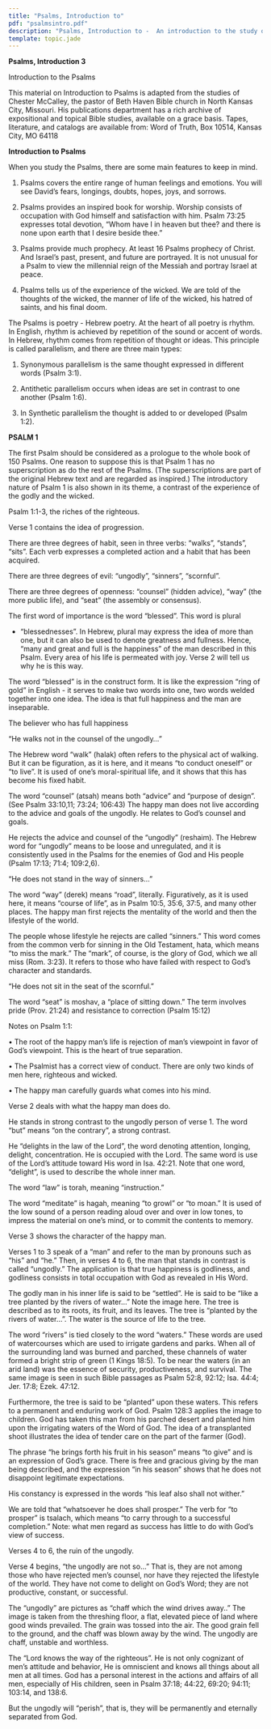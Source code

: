 ```yaml
---
title: "Psalms, Introduction to"
pdf: "psalmsintro.pdf"
description: "Psalms, Introduction to -  An introduction to the study of the Psalms, and an outline of the First Psalm."
template: topic.jade
---
```



**Psalms, Introduction 3**

Introduction to the Psalms

This material on Introduction to Psalms is adapted from the studies of
Chester McCalley, the pastor of Beth Haven Bible church in North Kansas
City, Missouri. His publications department has a rich archive of
expositional and topical Bible studies, available on a grace basis.
Tapes, literature, and catalogs are available from: Word of Truth, Box
10514, Kansas City, MO 64118

**Introduction to Psalms**

When you study the Psalms, there are some main features to keep in mind.

1. Psalms covers the entire range of human feelings and emotions. You
will see David’s fears, longings, doubts, hopes, joys, and sorrows.

2. Psalms provides an inspired book for worship. Worship consists of
occupation with God himself and satisfaction with him. Psalm 73:25
expresses total devotion, “Whom have I in heaven but thee? and there is
none upon earth that I desire beside thee.”

3. Psalms provide much prophecy. At least 16 Psalms prophecy of Christ.
And Israel’s past, present, and future are portrayed. It is not unusual
for a Psalm to view the millennial reign of the Messiah and portray
Israel at peace.

4. Psalms tells us of the experience of the wicked. We are told of the
thoughts of the wicked, the manner of life of the wicked, his hatred of
saints, and his final doom.

The Psalms is poetry - Hebrew poetry. At the heart of all poetry is
rhythm. In English, rhythm is achieved by repetition of the sound or
accent of words. In Hebrew, rhythm comes from repetition of thought or
ideas. This principle is called parallelism, and there are three main
types:

1. Synonymous parallelism is the same thought expressed in different
words (Psalm 3:1).

2. Antithetic parallelism occurs when ideas are set in contrast to one
another (Psalm 1:6).

3. In Synthetic parallelism the thought is added to or developed (Psalm
1:2).

**PSALM 1**

The first Psalm should be considered as a prologue to the whole book of
150 Psalms. One reason to suppose this is that Psalm 1 has no
superscription as do the rest of the Psalms. (The superscriptions are
part of the original Hebrew text and are regarded as inspired.) The
introductory nature of Psalm 1 is also shown in its theme, a contrast of
the experience of the godly and the wicked.

Psalm 1:1-3, the riches of the righteous.

Verse 1 contains the idea of progression.

There are three degrees of habit, seen in three verbs: “walks”,
“stands”, “sits”. Each verb expresses a completed action and a habit
that has been acquired.

There are three degrees of evil: “ungodly”, “sinners”, “scornful”.

There are three degrees of openness: “counsel” (hidden advice), “way”
(the more public life), and “seat” (the assembly or consensus).

The first word of importance is the word “blessed”. This word is plural
- “blessednesses”. In Hebrew, plural may express the idea of more than
one, but it can also be used to denote greatness and fullness. Hence,
“many and great and full is the happiness” of the man described in this
Psalm. Every area of his life is permeated with joy. Verse 2 will tell
us why he is this way.

The word “blessed” is in the construct form. It is like the expression
“ring of gold” in English - it serves to make two words into one, two
words welded together into one idea. The idea is that full happiness and
the man are inseparable.

The believer who has full happiness

“He walks not in the counsel of the ungodly…”

The Hebrew word “walk” (halak) often refers to the physical act of
walking. But it can be figuration, as it is here, and it means “to
conduct oneself” or “to live”. It is used of one’s moral-spiritual life,
and it shows that this has become his fixed habit.

The word “counsel” (atsah) means both “advice” and “purpose of design”.
(See Psalm 33:10,11; 73:24; 106:43) The happy man does not live
according to the advice and goals of the ungodly. He relates to God’s
counsel and goals.

He rejects the advice and counsel of the “ungodly” (reshaim). The Hebrew
word for “ungodly” means to be loose and unregulated, and it is
consistently used in the Psalms for the enemies of God and His people
(Psalm 17:13; 71:4; 109:2,6).

“He does not stand in the way of sinners…”

The word “way” (derek) means “road”, literally. Figuratively, as it is
used here, it means “course of life”, as in Psalm 10:5, 35:6, 37:5, and
many other places. The happy man first rejects the mentality of the
world and then the lifestyle of the world.

The people whose lifestyle he rejects are called “sinners.” This word
comes from the common verb for sinning in the Old Testament, hata, which
means “to miss the mark.” The “mark”, of course, is the glory of God,
which we all miss (Rom. 3:23). It refers to those who have failed with
respect to God’s character and standards.

“He does not sit in the seat of the scornful.”

The word “seat” is moshav, a “place of sitting down.” The term involves
pride (Prov. 21:24) and resistance to correction (Psalm 15:12)

Notes on Psalm 1:1:

• The root of the happy man’s life is rejection of man’s viewpoint in
favor of God’s viewpoint. This is the heart of true separation.

• The Psalmist has a correct view of conduct. There are only two kinds
of men here, righteous and wicked.

• The happy man carefully guards what comes into his mind.

Verse 2 deals with what the happy man does do.

He stands in strong contrast to the ungodly person of verse 1. The word
“but” means “on the contrary”, a strong contrast.

He “delights in the law of the Lord”, the word denoting attention,
longing, delight, concentration. He is occupied with the Lord. The same
word is use of the Lord’s attitude toward His word in Isa. 42:21. Note
that one word, “delight”, is used to describe the whole inner man.

The word “law” is torah, meaning “instruction.”

The word “meditate” is hagah, meaning “to growl” or “to moan.” It is
used of the low sound of a person reading aloud over and over in low
tones, to impress the material on one’s mind, or to commit the contents
to memory.

Verse 3 shows the character of the happy man.

Verses 1 to 3 speak of a “man” and refer to the man by pronouns such as
“his” and “he.” Then, in verses 4 to 6, the man that stands in contrast
is called “ungodly.” The application is that true happiness is
godliness, and godliness consists in total occupation with God as
revealed in His Word.

The godly man in his inner life is said to be “settled”. He is said to
be “like a tree planted by the rivers of water…” Note the image here.
The tree is described as to its roots, its fruit, and its leaves. The
tree is “planted by the rivers of water…”. The water is the source of
life to the tree.

The word “rivers” is tied closely to the word “waters.” These words are
used of watercourses which are used to irrigate gardens and parks. When
all of the surrounding land was burned and parched, these channels of
water formed a bright strip of green (1 Kings 18:5). To be near the
waters (in an arid land) was the essence of security, productiveness,
and survival. The same image is seen in such Bible passages as Psalm
52:8, 92:12; Isa. 44:4; Jer. 17:8; Ezek. 47:12.

Furthermore, the tree is said to be “planted” upon these waters. This
refers to a permanent and enduring work of God. Psalm 128:3 applies the
image to children. God has taken this man from his parched desert and
planted him upon the irrigating waters of the Word of God. The idea of a
transplanted shoot illustrates the idea of tender care on the part of
the farmer (God).

The phrase “he brings forth his fruit in his season” means “to give” and
is an expression of God’s grace. There is free and gracious giving by
the man being described, and the expression “in his season” shows that
he does not disappoint legitimate expectations.

His constancy is expressed in the words “his leaf also shall not
wither.”

We are told that “whatsoever he does shall prosper.” The verb for “to
prosper” is tsalach, which means “to carry through to a successful
completion.” Note: what men regard as success has little to do with
God’s view of success.

Verses 4 to 6, the ruin of the ungodly.

Verse 4 begins, “the ungodly are not so…” That is, they are not among
those who have rejected men’s counsel, nor have they rejected the
lifestyle of the world. They have not come to delight on God’s Word;
they are not productive, constant, or successful.

The “ungodly” are pictures as “chaff which the wind drives away..” The
image is taken from the threshing floor, a flat, elevated piece of land
where good winds prevailed. The grain was tossed into the air. The good
grain fell to the ground, and the chaff was blown away by the wind. The
ungodly are chaff, unstable and worthless.

The “Lord knows the way of the righteous”. He is not only cognizant of
men’s attitude and behavior, He is omniscient and knows all things about
all men at all times. God has a personal interest in the actions and
affairs of all men, especially of His children, seen in Psalm 37:18;
44:22, 69:20; 94:11; 103:14, and 138:6.

But the ungodly will “perish”, that is, they will be permanently and
eternally separated from God.

